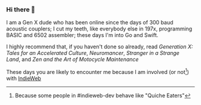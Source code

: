 ### Hi there 👋

I am a Gen X dude who has been online since the days of 300 baud acoustic couplers; I cut my teeth, like everybody else in 197x, programming BASIC and 6502 assembler; these days I'm into Go and Swift.

I highly recommend that, if you haven't done so already, read _Generation X: Tales for an Accelerated Culture_, _Neuromancer_, _Stranger in a Strange Land_, and _Zen and the Art of Motocycle Maintenance_

These days you are likely to encounter me because I am involved (or not[^indieweb-snooze]) with [IndieWeb](https://indieweb.org)

[^indieweb-snooze]: Because some people in #indieweb-dev behave like "Quiche Eaters"

<!--
**omz13/omz13** is a ✨ _special_ ✨ repository because its `README.md` (this file) appears on your GitHub profile.

Here are some ideas to get you started:

- 🔭 I’m currently working on ...
- 🌱 I’m currently learning ...
- 👯 I’m looking to collaborate on ...
- 🤔 I’m looking for help with ...
- 💬 Ask me about ...
- 📫 How to reach me: ...
- 😄 Pronouns: ...
- ⚡ Fun fact: ...
-->
